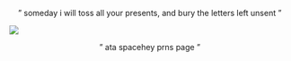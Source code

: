 
<p align="center">  ” someday i will toss all your         presents, and bury the letters left unsent ” ‏
</p> 

![](https://files.catbox.moe/f3a0t5.png)

<p align="center">  ” ata  spacehey  prns page ” ‏
</p> 
